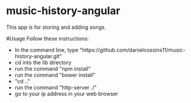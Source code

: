# music-history-angular
This app is for storing and adding songs.

#Usage
Follow these instructions:
<ul>
  <li>In the command line, type "https://github.com/danielcossins11/music-history-angular.git"</li>
  <li>cd into the lib directory</li>
  <li>run the command "npm install"</li>
  <li>run the command "bower install"</li>
  <li>"cd .."</li>
  <li>run the command "http-server ./"</li>
  <li>go to your ip address in your web browser</li>
</ul>
